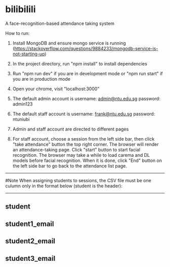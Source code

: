 # bilibilili
A face-recognition-based attendance taking system

How to run:
1. Install MongoDB and ensure mongo service is running (https://stackoverflow.com/questions/9884233/mongodb-service-is-not-starting-up)
2. In the project directory, run "npm install" to install dependencies
3. Run "npm run dev" if you are in development mode or "npm run start" if you are in production mode

4. Open your chrome, visit "localhost:3000"
5. The default admin account is 
    username: admin@ntu.edu.sg
    password: admin123
6. The default staff account is
    username: frank@ntu.edu.sg
    password: ntuniubi
7. Admin and staff account are directed to different pages
8. For staff account, choose a session from the left side bar, then click "take attendance" button the top right corner. The browser will render an attendance-taking page. Click "start" button to start facial recognition. The browser may take a while to load carema and DL models before facial recognition. When it is done, click "End" button on the left side bar to go back to the attendance list page.

---------------
#Note
When assigning students to sessions, the CSV file must be one culumn only in the format below (student is the header):

----------
student
----------
student1_email
----------
student2_email
----------
student3_email
----------


